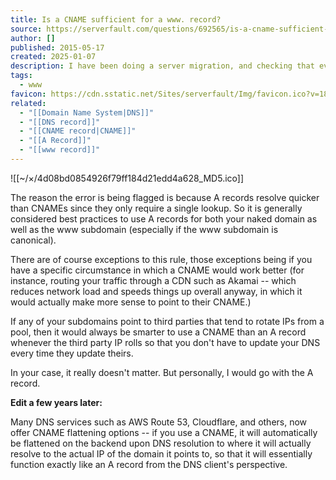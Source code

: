 ```yaml
---
title: Is a CNAME sufficient for a www. record?
source: https://serverfault.com/questions/692565/is-a-cname-sufficient-for-a-www-record
author: []
published: 2015-05-17
created: 2025-01-07
description: I have been doing a server migration, and checking that everything related to DNS is configured correctly by using IntoDNS. After doing this though, it flags up a error saying that there is no A re...
tags:
  - www
favicon: https://cdn.sstatic.net/Sites/serverfault/Img/favicon.ico?v=18e9cc4f2aea
related:
  - "[[Domain Name System|DNS]]"
  - "[[DNS record]]"
  - "[[CNAME record|CNAME]]"
  - "[[A Record]]"
  - "[[www record]]"
---
```

![[~/×/4d08bd0854926f79ff184d21edd4a628_MD5.ico]]

The reason the error is being flagged is because A records resolve quicker than CNAMEs since they only require a single lookup. So it is generally considered best practices to use A records for both your naked domain as well as the www subdomain (especially if the www subdomain is canonical).

There are of course exceptions to this rule, those exceptions being if you have a specific circumstance in which a CNAME would work better (for instance, routing your traffic through a CDN such as Akamai -- which reduces network load and speeds things up overall anyway, in which it would actually make more sense to point to their CNAME.)

If any of your subdomains point to third parties that tend to rotate IPs from a pool, then it would always be smarter to use a CNAME than an A record whenever the third party IP rolls so that you don't have to update your DNS every time they update theirs.

In your case, it really doesn't matter. But personally, I would go with the A record.

**Edit a few years later:**

Many DNS services such as AWS Route 53, Cloudflare, and others, now offer CNAME flattening options -- if you use a CNAME, it will automatically be flattened on the backend upon DNS resolution to where it will actually resolve to the actual IP of the domain it points to, so that it will essentially function exactly like an A record from the DNS client's perspective.
